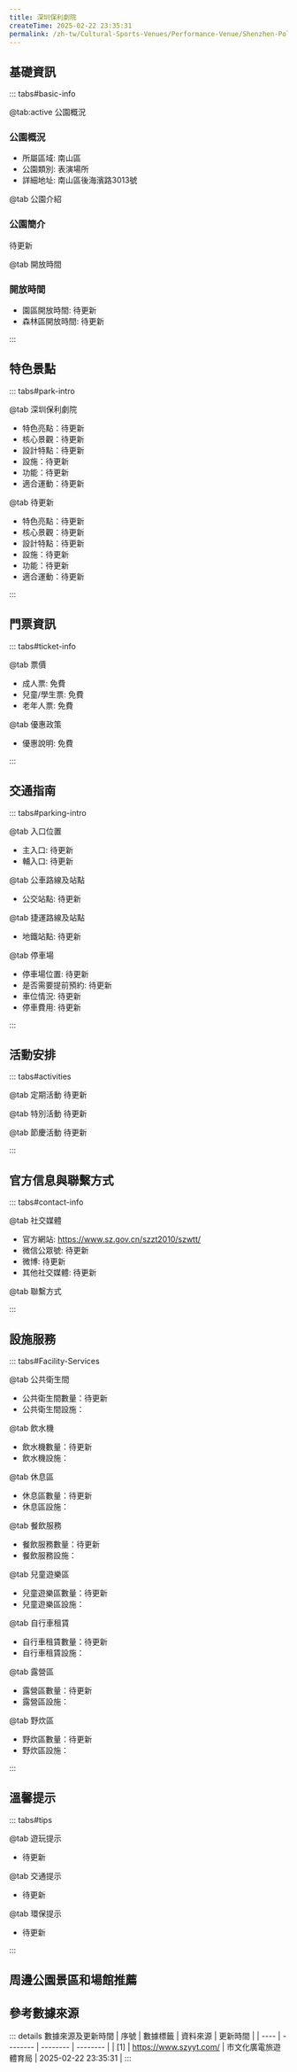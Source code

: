 ```yaml
---
title: 深圳保利劇院
createTime: 2025-02-22 23:35:31
permalink: /zh-tw/Cultural-Sports-Venues/Performance-Venue/Shenzhen-Poly-Theater/
---
```



<script setup>
import ImageSwiper from '/.vuepress/theme/components/ImageSwiper.vue'
// 轮播图数据
const swiperItems = [
    {
                link: 'https://www.szyyt.com/vancheerfile/images/2024/12/20241206143332910.jpg',
                title: '深圳保利劇院',
                description: '待更新...',
                author: '市文化廣電旅遊體育局',
                date: '2025/02/23'
                },
  {
                link: 'https://www.szyyt.com/vancheerfile/images/2024/12/20241206143332910.jpg',
                title: '深圳保利劇院',
                description: '待更新...',
                author: '市文化廣電旅遊體育局',
                date: '2025/02/23'
                }
]
// 配置项
const swiperConfig = {
  height: 500,
  showInfo: true
}
</script>
<!-- 轮播图组件 -->
<ImageSwiper :items="swiperItems" :config="swiperConfig" />



## 基礎資訊

::: tabs#basic-info

@tab:active 公園概況
### 公園概況
- 所屬區域: 南山區
- 公園類別: 表演場所
- 詳細地址: 南山區後海濱路3013號

@tab 公園介紹
### 公園簡介
待更新

@tab 開放時間
### 開放時間
- 園區開放時間: 待更新
- 森林區開放時間: 待更新

:::

## 特色景點

::: tabs#park-intro

@tab 深圳保利劇院
<ImageCard
image="https://www.szyyt.com/vancheerfile/images/2024/12/20241206143332910.jpg"
    title="深圳保利劇院"
    description="待更新"
    date=""
    author="市文化廣電旅遊體育局"
/>


- 特色亮點：待更新
- 核心景觀：待更新
- 設計特點：待更新
- 設施：待更新
- 功能：待更新
- 適合運動：待更新

@tab 待更新
<ImageCard
image="https://www.szyyt.com/vancheerfile/images/2024/12/20241206143332910.jpg"
    title="深圳保利劇院"
    description="待更新"
    date=""
    author="市文化廣電旅遊體育局"
/>


- 特色亮點：待更新
- 核心景觀：待更新
- 設計特點：待更新
- 設施：待更新
- 功能：待更新
- 適合運動：待更新

:::

## 門票資訊

::: tabs#ticket-info

@tab 票價
- 成人票: 免費
- 兒童/學生票: 免費
- 老年人票: 免費

@tab 優惠政策
- 優惠說明: 免費

:::

## 交通指南

::: tabs#parking-intro

@tab 入口位置
- 主入口: 待更新
- 輔入口: 待更新

@tab 公車路線及站點
- 公交站點: 待更新

@tab 捷運路線及站點
- 地鐵站點: 待更新

@tab 停車場
- 停車場位置: 待更新
- 是否需要提前預約: 待更新
- 車位情況: 待更新
- 停車費用: 待更新

:::

## 活動安排

::: tabs#activities

@tab 定期活動
待更新

@tab 特別活動
待更新

@tab 節慶活動
待更新

:::

## 官方信息與聯繫方式

::: tabs#contact-info

@tab 社交媒體
- 官方網站: https://www.sz.gov.cn/szzt2010/szwtt/
- 微信公眾號: 待更新
- 微博: 待更新
- 其他社交媒體: 待更新

@tab 聯繫方式

:::

## 設施服務

::: tabs#Facility-Services

@tab 公共衛生間
- 公共衛生間數量：待更新
- 公共衛生間設施：

@tab 飲水機
- 飲水機數量：待更新
- 飲水機設施：

@tab 休息區
- 休息區數量：待更新
- 休息區設施：

@tab 餐飲服務
- 餐飲服務數量：待更新
- 餐飲服務設施：

@tab 兒童遊樂區
- 兒童遊樂區數量：待更新
- 兒童遊樂區設施：

@tab 自行車租賃
- 自行車租賃數量：待更新
- 自行車租賃設施：

@tab 露營區
- 露營區數量：待更新
- 露營區設施：

@tab 野炊區
- 野炊區數量：待更新
- 野炊區設施：

:::

## 溫馨提示

::: tabs#tips

@tab 遊玩提示
- 待更新

@tab 交通提示
- 待更新

@tab 環保提示
- 待更新

:::

## 周邊公園景區和場館推薦

<CardGrid>
  <ImageCard
        image="https://www.szyyt.com/vancheerfile/images/2024/12/20241206143332910.jpg"
        title="深圳華夏藝術中心（大劇場、小劇場）"
        description="待更新"
        href="/zh-tw/Cultural-Sports-Venues/Performance-Venue/Shenzhen-Huaxia-Art-Center-(large-theater,-small-theater)/"
        author="待更新"
        date="2025/01/02"
      />
      <ImageCard
        image="https://www.szyyt.com/vancheerfile/images/2024/12/20241206143332910.jpg"
        title="深圳華夏藝術中心（大劇場、小劇場）"
        description="待更新"
        href="/zh-tw/Cultural-Sports-Venues/Performance-Venue/Shenzhen-Huaxia-Art-Center-(large-theater,-small-theater)/"
        author="待更新"
        date="2025/01/02"
      />
    </CardGrid>


## 參考數據來源

::: details 數據來源及更新時間
| 序號 | 數據標籤 | 資料來源 | 更新時間 |
| ---- | -------- | -------- | -------- |
| [1] | https://www.szyyt.com/ | 市文化廣電旅遊體育局 | 2025-02-22 23:35:31 |
:::

